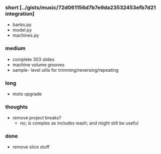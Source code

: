 ### short [../gists/music/72d061156d7b7e9da23532453efb7d21 integration]

- banks.py
- model.py
- machines.py

### medium

- complete 303 slides
- machine volume grooves
- sample- level utils for trimming/reversing/repeating

### long

- moto upgrade

### thoughts

- remove project breaks?
  - no; is complex as includes wash; and might still be useful

### done

- remove slice stuff

